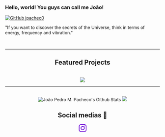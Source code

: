 ### Hello, world! You guys can call me João!

[![GitHub jpachec0](https://img.shields.io/github/followers/jpachec0?label=follow&style=social)](https://github.com/jpachec0)
  
  "If you want to discover the secrets of the Universe, think in terms of energy, frequency and vibration."
  
  </a>&nbsp;&nbsp; 
<hr/>
<h2 align="center"> Featured Projects</h2>
<br/>
<div align="center">  
<a href="https://github.com/jpachec0/cadastro-aluno-api" target="_blank">
    <img align="center" src="https://github-readme-stats.vercel.app/api/pin/?username=jpachec0&repo=cadastro-aluno-api&theme=midnight-purple" />
  </div>
<hr/>  
  </a>&nbsp;&nbsp; 

<div align="center">    
  <img height="180em" src="https://github-readme-stats.vercel.app/api?username=jpachec0&&show_icons=true&theme=midnight-purple" alt="João Pedro M. Pacheco's Github Stats" alt="João Pedro M. Pacheco's Github Status" />
    <img height="180em" src="https://github-readme-stats.vercel.app/api/top-langs/?username=jpachec0&layout=compact&langs_count=7&theme=midnight-purple"/>
</div>

 <h2 align="center"> Social medias 🔎</h2>
 
<div align="center">  
<a href="https://www.instagram.com/joao.abxy/" target="_blank">
    <img align="center" height=25 src="https://github.com/jpachec0/jpachec0/blob/main/logotipo-do-instagram.png" />
  </div>
   </a>&nbsp;&nbsp;


